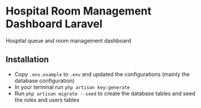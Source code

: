 # Hospital Room Management Dashboard Laravel
Hospital queue and room management dashboard


## Installation
* Copy ``.env.example`` to ``.env`` and updated the configurations (mainly the database configuration)
* In your terminal run ``php artisan key:generate``
* Run ``php artisan migrate --seed`` to create the database tables and seed the roles and users tables
